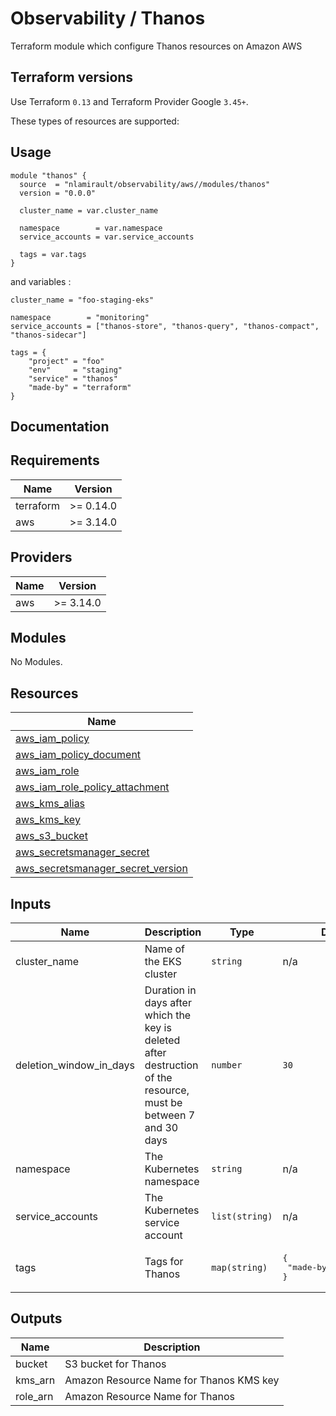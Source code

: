 # Observability / Thanos

Terraform module which configure Thanos resources on Amazon AWS

## Terraform versions

Use Terraform `0.13` and Terraform Provider Google `3.45+`.

These types of resources are supported:

## Usage

```hcl
module "thanos" {
  source  = "nlamirault/observability/aws//modules/thanos"
  version = "0.0.0"

  cluster_name = var.cluster_name

  namespace        = var.namespace
  service_accounts = var.service_accounts

  tags = var.tags
}
```

and variables :

```hcl
cluster_name = "foo-staging-eks"

namespace        = "monitoring"
service_accounts = ["thanos-store", "thanos-query", "thanos-compact", "thanos-sidecar"]

tags = {
    "project" = "foo"
    "env"     = "staging"
    "service" = "thanos"
    "made-by" = "terraform"
}
```

## Documentation

<!-- BEGINNING OF PRE-COMMIT-TERRAFORM DOCS HOOK -->
## Requirements

| Name | Version |
|------|---------|
| terraform | >= 0.14.0 |
| aws | >= 3.14.0 |

## Providers

| Name | Version |
|------|---------|
| aws | >= 3.14.0 |

## Modules

No Modules.

## Resources

| Name |
|------|
| [aws_iam_policy](https://registry.terraform.io/providers/hashicorp/aws/3.14.0/docs/resources/iam_policy) |
| [aws_iam_policy_document](https://registry.terraform.io/providers/hashicorp/aws/3.14.0/docs/data-sources/iam_policy_document) |
| [aws_iam_role](https://registry.terraform.io/providers/hashicorp/aws/3.14.0/docs/resources/iam_role) |
| [aws_iam_role_policy_attachment](https://registry.terraform.io/providers/hashicorp/aws/3.14.0/docs/resources/iam_role_policy_attachment) |
| [aws_kms_alias](https://registry.terraform.io/providers/hashicorp/aws/3.14.0/docs/resources/kms_alias) |
| [aws_kms_key](https://registry.terraform.io/providers/hashicorp/aws/3.14.0/docs/resources/kms_key) |
| [aws_s3_bucket](https://registry.terraform.io/providers/hashicorp/aws/3.14.0/docs/resources/s3_bucket) |
| [aws_secretsmanager_secret](https://registry.terraform.io/providers/hashicorp/aws/3.14.0/docs/data-sources/secretsmanager_secret) |
| [aws_secretsmanager_secret_version](https://registry.terraform.io/providers/hashicorp/aws/3.14.0/docs/data-sources/secretsmanager_secret_version) |

## Inputs

| Name | Description | Type | Default | Required |
|------|-------------|------|---------|:--------:|
| cluster\_name | Name of the EKS cluster | `string` | n/a | yes |
| deletion\_window\_in\_days | Duration in days after which the key is deleted after destruction of the resource, must be between 7 and 30 days | `number` | `30` | no |
| namespace | The Kubernetes namespace | `string` | n/a | yes |
| service\_accounts | The Kubernetes service account | `list(string)` | n/a | yes |
| tags | Tags for Thanos | `map(string)` | <pre>{<br>  "made-by": "terraform"<br>}</pre> | no |

## Outputs

| Name | Description |
|------|-------------|
| bucket | S3 bucket for Thanos |
| kms\_arn | Amazon Resource Name for Thanos KMS key |
| role\_arn | Amazon Resource Name for Thanos |
<!-- END OF PRE-COMMIT-TERRAFORM DOCS HOOK -->
